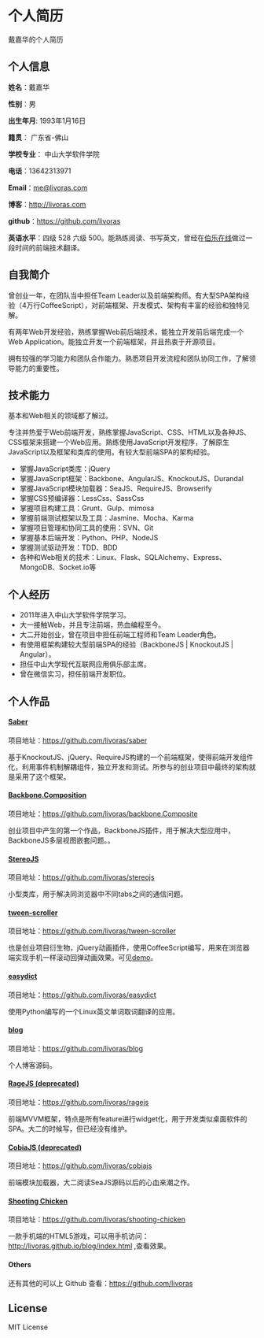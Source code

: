 个人简历
======================
戴嘉华的个人简历

## 个人信息

**姓名**：戴嘉华 

**性别**：男  

**出生年月**: 1993年1月16日

**籍贯**： 广东省-佛山

**学校专业**： 中山大学软件学院

**电话**：13642313971

**Email**：me@livoras.com

**博客**：http://livoras.com

**github**：https://github.com/livoras

**英语水平**：四级 528 六级 500。能熟练阅读、书写英文，曾经在[伯乐在线](http://blog.jobbole.com/)做过一段时间的前端技术翻译。

## 自我简介

曾创业一年，在团队当中担任Team Leader以及前端架构师。有大型SPA架构经验（4万行CoffeeScript），对前端框架、开发模式、架构有丰富的经验和独特见解。

有两年Web开发经验，熟练掌握Web前后端技术，能独立开发前后端完成一个Web Application。能独立开发一个前端框架，并且热衷于开源项目。

拥有较强的学习能力和团队合作能力。熟悉项目开发流程和团队协同工作，了解领导能力的重要性。

## 技术能力

基本和Web相关的领域都了解过。

专注并热爱于Web前端开发，熟练掌握JavaScript、CSS、HTML以及各种JS、CSS框架来搭建一个Web应用。熟练使用JavaScript开发程序，了解原生JavaScript以及框架和类库的使用。有较大型前端SPA的架构经验。

* 掌握JavaScript类库：jQuery
* 掌握JavaScript框架：Backbone、AngularJS、KnockoutJS、Durandal
* 掌握JavaScript模块加载器：SeaJS、RequireJS、Browserify
* 掌握CSS预编译器：LessCss、SassCss
* 掌握项目构建工具：Grunt、Gulp、mimosa
* 掌握前端测试框架以及工具：Jasmine、Mocha、Karma
* 掌握项目管理和协同工具的使用：SVN、Git
* 掌握基本后端开发：Python、PHP、NodeJS
* 掌握测试驱动开发：TDD、BDD
* 各种和Web相关的技术：Linux、Flask、SQLAlchemy、Express、MongoDB、Socket.io等


## 个人经历
* 2011年进入中山大学软件学院学习。
* 大一接触Web，并且专注前端，热血编程至今。
* 大二开始创业，曾在项目中担任前端工程师和Team Leader角色。
* 有使用框架构建较大型前端SPA的经验（BackboneJS | KnockoutJS | Angular）。
* 担任中山大学现代互联网应用俱乐部主席。
* 曾在微信实习，担任前端开发职位。

## 个人作品

#### [Saber](https://github.com/livoras/saber)
项目地址：https://github.com/livoras/saber

基于KnockoutJS、jQuery、RequireJS构建的一个前端框架，使得前端开发组件化，利用事件机制解耦组件，独立开发和测试。所参与的创业项目中最终的架构就是采用了这个框架。

#### [Backbone.Composition](https://github.com/livoras/backbone.Composite)
项目地址：https://github.com/livoras/backbone.Composite

创业项目中产生的第一个作品，BackboneJS插件，用于解决大型应用中，BackboneJS多层视图嵌套问题。。

#### [StereoJS](https://github.com/livoras/stereojs)
项目地址：https://github.com/livoras/stereojs

小型类库，用于解决同浏览器中不同tabs之间的通信问题。

#### [tween-scroller](https://github.com/livoras/tween-scroller)
项目地址：https://github.com/livoras/tween-scroller

也是创业项目衍生物，jQuery动画插件，使用CoffeeScript编写，用来在浏览器端实现手机一样滚动回弹动画效果。可见[demo](http://sysumiac.github.io/homework2013/)。

#### [easydict](https://github.com/livoras/easydict)
项目地址：https://github.com/livoras/easydict

使用Python编写的一个Linux英文单词取词翻译的应用。

#### [blog](https://github.com/livoras/blog)
项目地址：https://github.com/livoras/blog

个人博客源码。

#### [RageJS (deprecated)](https://github.com/livoras/ragejs)
项目地址：https://github.com/livoras/ragejs

前端MVVM框架，特点是所有feature进行widget化，用于开发类似桌面软件的SPA。大二的时候写，但已经没有维护。

#### [CobiaJS (deprecated)](https://github.com/livoras/cobiajs)
项目地址：https://github.com/livoras/cobiajs

前端模块加载器，大二阅读SeaJS源码以后的心血来潮之作。


#### [Shooting Chicken](https://github.com/livoras/shooting-chicken)
项目地址：https://github.com/livoras/shooting-chicken

一款手机端的HTML5游戏，可以用手机访问：http://livoras.github.io/blog/index.html ,查看效果。

#### Others
还有其他的可以上 Github 查看：https://github.com/livoras

## License
MIT License
